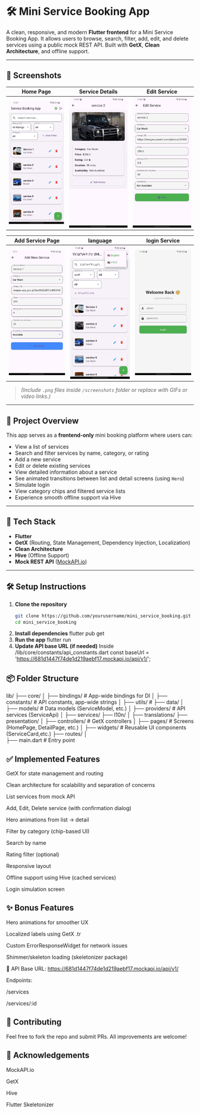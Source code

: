 # 🛠️ Mini Service Booking App

A clean, responsive, and modern **Flutter frontend** for a Mini Service Booking App. It allows users to browse, search, filter, add, edit, and delete services using a public mock REST API. Built with **GetX**, **Clean Architecture**, and offline support.

---

## 📱 Screenshots

| Home Page                             | Service Details                         | Edit Service                          |
|--------------------------------------|-----------------------------------------|---------------------------------------|
| ![Home](screenshots/home.jpg)        | ![Details](screenshots/det.jpg)     | ![Edit](screenshots/edite.jpg)         |

| Add Service Page                             | language                         | login Service                          |
|--------------------------------------|-----------------------------------------|---------------------------------------|
| ![Home](screenshots/additems.jpg)        | ![Details](screenshots/local.jpg)     | ![Edit](screenshots/login.jpg)         |

> *(Include `.png` files inside `/screenshots` folder or replace with GIFs or video links.)*

---

## 🚀 Project Overview

This app serves as a **frontend-only** mini booking platform where users can:

- View a list of services
- Search and filter services by name, category, or rating
- Add a new service
- Edit or delete existing services
- View detailed information about a service
- See animated transitions between list and detail screens (using `Hero`)
- Simulate login
- View category chips and filtered service lists
- Experience smooth offline support via Hive

---

## 🧰 Tech Stack

- **Flutter**
- **GetX** (Routing, State Management, Dependency Injection, Localization)
- **Clean Architecture**
- **Hive** (Offline Support)
- **Mock REST API** ([MockAPI.io](https://mockapi.io/))

---

## 🛠️ Setup Instructions

1. **Clone the repository**
   ```bash
   git clone https://github.com/yourusername/mini_service_booking.git
   cd mini_service_booking
2. **Install dependencies**
   flutter pub get
3. **Run the app**
   flutter run
4. **Update API base URL (if needed)**
    Inside /lib/core/constants/api_constants.dart
    const baseUrl = 'https://681d1447f74de1d219aebf17.mockapi.io/api/v1/';

## 📦 Folder Structure
lib/
├── core/
│   ├── bindings/              # App-wide bindings for DI
│   ├── constants/             # API constants, app-wide strings
│   ├── utils/                 # 
├── data/
│   ├── models/                # Data models (ServiceModel, etc.)
│   ├── providers/             # API services (ServiceApi)
│   ├── services/
├── l10n/
│   ├── translations/ 
├── presentation/
│   ├── controllers/           # GetX controllers
│   ├── pages/                 # Screens (HomePage, DetailPage, etc.)
│   ├── widgets/               # Reusable UI components (ServiceCard,etc.)
├── routes/
│   
├── main.dart                  # Entry point


## ✅ Implemented Features
 GetX for state management and routing

 Clean architecture for scalability and separation of concerns

 List services from mock API

 Add, Edit, Delete service (with confirmation dialog)

 Hero animations from list → detail

 Filter by category (chip-based UI)

 Search by name

 Rating filter (optional)

 Responsive layout

 Offline support using Hive (cached services)

 Login simulation screen


## ✨ Bonus Features
 Hero animations for smoother UX

 Localized labels using GetX .tr

 Custom ErrorResponseWidget for network issues

 Shimmer/skeleton loading (skeletonizer package)

🔗 API
Base URL: https://681d1447f74de1d219aebf17.mockapi.io/api/v1/

Endpoints:

/services

/services/:id

## 🤝 Contributing
Feel free to fork the repo and submit PRs. All improvements are welcome!

## 🙌 Acknowledgements
MockAPI.io

GetX

Hive

Flutter Skeletonizer

